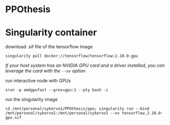 # PPOthesis

# Singularity container
download .sif file of the tensorflow image
```
singularity pull docker://tensorflow/tensorflow:2.10.0-gpu
```

*If your host system has an NVIDIA GPU card and a driver installed, you can leverage the card with the `--nv` option*

run interactive node with GPUs
```
srun -p amdgpufast --gres=gpu:1 --pty bash -i
```

run the singularity image
```
cd /mnt/personal/sykorvo1/PPOthesis/ppo; singularity run --bind /mnt/personal/sykorvo1:/mnt/personal/sykorvo1 --nv tensorflow_2.10.0-gpu.sif
```